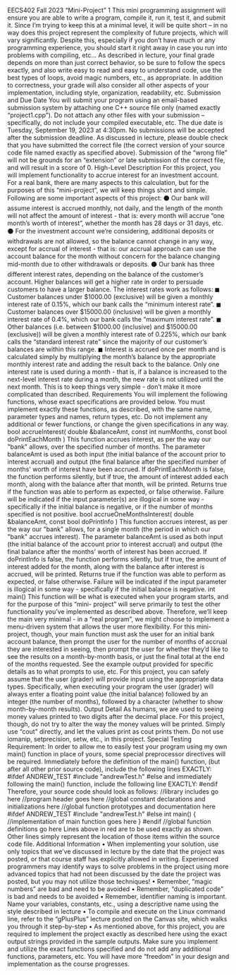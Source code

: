 EECS402 Fall 2023 “Mini-Project” 1
This mini programming assignment will ensure you are able to write a program, compile it, run it, test it,
and submit it. Since I’m trying to keep this at a minimal level, it will be quite short – in no way does this
project represent the complexity of future projects, which will vary significantly. Despite this, especially
if you don’t have much or any programming experience, you should start it right away in case you run
into problems with compiling, etc…
As described in lecture, your final grade depends on more than just correct behavior, so be sure to
follow the specs exactly, and also write easy to read and easy to understand code, use the best types of
loops, avoid magic numbers, etc., as appropriate. In addition to correctness, your grade will also
consider all other aspects of your implementation, including style, organization, readability, etc.
Submission and Due Date
You will submit your program using an email-based submission system by attaching one C++ source file
only (named exactly “project1.cpp”). Do not attach any other files with your submission – specifically, do
not include your compiled executable, etc. The due date is Tuesday, September 19, 2023 at 4:30pm.
No submissions will be accepted after the submission deadline. As discussed in lecture, please double
check that you have submitted the correct file (the correct version of your source code file named
exactly as specified above). Submission of the “wrong file” will not be grounds for an “extension” or late
submission of the correct file, and will result in a score of 0.
High-Level Description
For this project, you will implement functionality to accrue interest for an investment account. For a
real bank, there are many aspects to this calculation, but for the purposes of this “mini-project”, we will
keep things short and simple. Following are some important aspects of this project:
⚫ Our bank will assume interest is accrued monthly, not daily, and the length of the month will not
affect the amount of interest - that is: every month will accrue “one month’s worth of interest”,
whether the month has 28 days or 31 days, etc.
⚫ For the investment account we’re considering, additional deposits or withdrawals are not allowed,
so the balance cannot change in any way, except for accrual of interest - that is: our accrual
approach can use the account balance for the month without concern for the balance changing
mid-month due to other withdrawals or deposits.
⚫ Our bank has three different interest rates, depending on the balance of the customer’s account.
Higher balances will get a higher rate in order to persuade customers to have a larger balance. The
interest rates work as follows:
◼ Customer balances under $1000.00 (exclusive) will be given a monthly interest rate of 0.15%,
which our bank calls the “minimum interest rate”.
◼ Customer balances over $15000.00 (inclusive) will be given a monthly interest rate of 0.4%,
which our bank calls the “maximum interest rate”.
◼ Other balances (i.e. between $1000.00 (inclusive) and $15000.00 (exclusive)) will be given a
monthly interest rate of 0.225%, which our bank calls the “standard interest rate” since the
majority of our customer’s balances are within this range.
◼ Interest is accrued once per month and is calculated simply by multiplying the month’s balance
by the appropriate monthly interest rate and adding the result back to the balance. Only one
interest rate is used during a month - that is, if a balance is increased to the next-level interest
rate during a month, the new rate is not utilized until the next month. This is to keep things
very simple - don’t make it more complicated than described.
Requirements
You will implement the following functions, whose exact specifications are provided below. You must
implement exactly these functions, as described, with the same name, parameter types and names,
return types, etc. Do not implement any additional or fewer functions, or change the given
specifications in any way.
bool accrueInterest(
double &balanceAmt,
const int numMonths,
const bool doPrintEachMonth
)
This function accrues interest, as per the way our "bank" allows, over the specified number of months.
The parameter balanceAmt is used as both input (the initial balance of the account prior to interest
accrual) and output (the final balance after the specified number of months' worth of interest have been
accrued. If doPrintEachMonth is false, the function performs silently, but if true, the amount of interest
added each month, along with the balance after that month, will be printed. Returns true if the function
was able to perform as expected, or false otherwise. Failure will be indicated if the input parameter(s)
are illogical in some way - specifically if the initial balance is negative, or if the number of months
specified is not positive.
bool accrueOneMonthsInterest(
double &balanceAmt,
const bool doPrintInfo
)
This function accrues interest, as per the way our "bank" allows, for a single month (the period in which
our "bank" accrues interest). The parameter balanceAmt is used as both input (the initial balance of the
account prior to interest accrual) and output (the final balance after the months' worth of interest has
been accrued. If doPrintInfo is false, the function performs silently, but if true, the amount of interest
added for the month, along with the balance after interest is accrued, will be printed. Returns true if
the function was able to perform as expected, or false otherwise. Failure will be indicated if the input
parameter is illogical in some way - specifically if the initial balance is negative.
int main()
This function will be what is executed when your program starts, and for the purpose of this “mini-
project” will serve primarily to test the other functionality you’ve implemented as described above.
Therefore, we’ll keep the main very minimal - in a “real program”, we might choose to implement a
menu-driven system that allows the user more flexibility. For this mini-project, though, your main
function must ask the user for an initial bank account balance, then prompt the user for the number of
months of accrual they are interested in seeing, then prompt the user for whether they’d like to see the
results on a month-by-month basis, or just the final total at the end of the months requested. See the
example output provided for specific details as to what prompts to use, etc. For this project, you can
safely assume that the user (grader) will provide input using the appropriate data types. Specifically,
when executing your program the user (grader) will always enter a floating point value (the initial
balance) followed by an integer (the number of months), followed by a character (whether to show
month-by-month results).
Output Detail
As humans, we are used to seeing money values printed to two digits after the decimal place. For this
project, though, do not try to alter the way the money values will be printed. Simply use “cout” directly,
and let the values print as cout prints them. Do not use iomanip, setprecision, setw, etc., in this project.
Special Testing Requirement:
In order to allow me to easily test your program using my own main() function in place of yours,
some special preprocessor directives will be required. Immediately before the definition of the
main() function, (but after all other prior source code), include the following lines EXACTLY:
#ifdef ANDREW_TEST
#include "andrewTest.h"
#else
and immediately following the main() function, include the following line EXACTLY:
#endif
Therefore, your source code should look as follows:
//library includes go here
//program header goes here
//global constant declarations and initializations here
//global function prototypes and documentation here
#ifdef ANDREW_TEST
#include "andrewTest.h"
#else
int main()
{
//implementation of main function goes here
}
#endif
//global function definitions go here
Lines above in red are to be used exactly as shown. Other lines simply represent the location of
those items within the source code file.
Additional Information
• When implementing your solution, use only topics that we’ve discussed in lecture by the date
that the project was posted, or that course staff has explicitly allowed in writing. Experienced
programmers may identify ways to solve problems in the project using more advanced topics
that had not been discussed by the date the project was posted, but you may not utilize those
techniques!
• Remember, “magic numbers” are bad and need to be avoided
• Remember, “duplicated code” is bad and needs to be avoided
• Remember, identifier naming is important. Name your variables, constants, etc., using a
descriptive name using the style described in lecture
• To compile and execute on the Linux command line, refer to the “gPlusPlus” lecture posted on
the Canvas site, which walks you through it step-by-step
• As mentioned above, for this project, you are required to implement the project exactly as
described here using the exact output strings provided in the sample outputs. Make sure you
implement and utilize the exact functions specified and do not add any additional functions,
parameters, etc. You will have more “freedom” in your design and implementation as the
course progresses.
